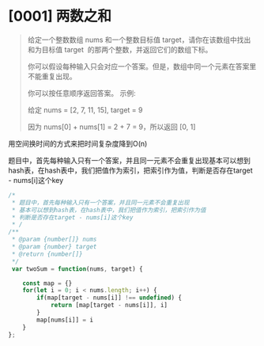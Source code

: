 # [0001] 两数之和

> 给定一个整数数组 nums 和一个整数目标值 target，请你在该数组中找出和为目标值 target  的那两个整数，并返回它们的数组下标。
>
> 你可以假设每种输入只会对应一个答案。但是，数组中同一个元素在答案里不能重复出现。
>
> 你可以按任意顺序返回答案。
> 示例:
>
> 给定 nums = [2, 7, 11, 15], target = 9
>
> 因为 nums[0] + nums[1] = 2 + 7 = 9，所以返回 [0, 1]


用空间换时间的方式来把时间复杂度降到O(n)

题目中，首先每种输入只有一个答案，并且同一元素不会重复出现基本可以想到hash表，在hash表中，我们把值作为索引，把索引作为值，判断是否存在target - nums[i]这个key
```JavaScript
/*
 * 题目中，首先每种输入只有一个答案，并且同一元素不会重复出现
 * 基本可以想到hash表，在hash表中，我们把值作为索引，把索引作为值
 * 判断是否存在target - nums[i]这个key
 * /
/**
 * @param {number[]} nums
 * @param {number} target
 * @return {number[]}
 */
 var twoSum = function(nums, target) {

    const map = {}
    for(let i = 0; i < nums.length; i++) {
        if(map[target - nums[i]] !== undefined) {
            return [map[target - nums[i]], i]
        }
        map[nums[i]] = i
    }
};
```